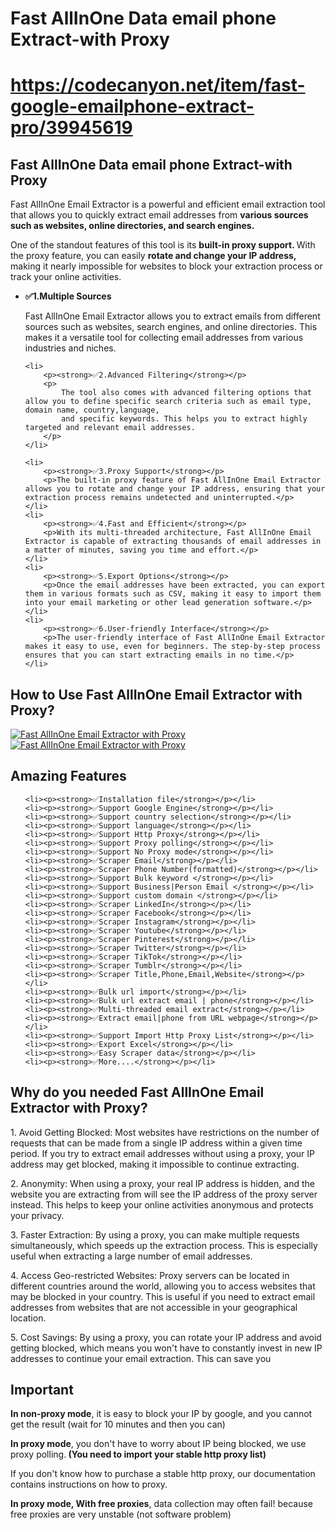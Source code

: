 # Fast AllInOne Data email phone Extract-with Proxy
#  https://codecanyon.net/item/fast-google-emailphone-extract-pro/39945619

<h2><strong>Fast AllInOne Data email phone Extract-with Proxy</strong></h2>
<p>
    Fast AllInOne Email Extractor is a powerful and efficient email extraction tool that allows you to quickly extract email addresses
    from <strong>various sources such as websites, online directories, and search engines.</strong>
</p>

<p>
    One of the standout features of this tool is its <strong>
        built-in proxy support.
    </strong> With the proxy feature, you can easily  <strong>
        rotate and change your IP address,
    </strong>
    making it nearly impossible for websites to block your extraction process or track your online activities.
</p>

<ul>
    <li>
        <p><strong>✅1.Multiple Sources</strong></p>
        <p>
            Fast AllInOne Email Extractor allows you to extract emails from different sources such as websites, search engines, and online directories.
            This makes it a versatile tool for collecting email addresses from various industries and niches.
        </p>
    </li>

    <li>
        <p><strong>✅2.Advanced Filtering</strong></p>
        <p>
            The tool also comes with advanced filtering options that allow you to define specific search criteria such as email type, domain name, country,language,
            and specific keywords. This helps you to extract highly targeted and relevant email addresses.
        </p>
    </li>

    <li>
        <p><strong>✅3.Proxy Support</strong></p>
        <p>The built-in proxy feature of Fast AllInOne Email Extractor allows you to rotate and change your IP address, ensuring that your extraction process remains undetected and uninterrupted.</p>
    </li>
    <li>
        <p><strong>✅4.Fast and Efficient</strong></p>
        <p>With its multi-threaded architecture, Fast AllInOne Email Extractor is capable of extracting thousands of email addresses in a matter of minutes, saving you time and effort.</p>
    </li>
    <li>
        <p><strong>✅5.Export Options</strong></p>
        <p>Once the email addresses have been extracted, you can export them in various formats such as CSV, making it easy to import them into your email marketing or other lead generation software.</p>
    </li>
    <li>
        <p><strong>✅6.User-friendly Interface</strong></p>
        <p>The user-friendly interface of Fast AllInOne Email Extractor makes it easy to use, even for beginners. The step-by-step process ensures that you can start extracting emails in no time.</p>
    </li>
</ul>


<h2><strong>How to Use Fast AllInOne Email Extractor with Proxy?</strong></h2>
<a href="https://youtu.be/7exjvxNkuiY" target="_blank">
<img src="https://i.ibb.co/xzxBQWw/ytbdemo.png" alt="Fast AllInOne Email Extractor with Proxy" />
</a>
<a href="https://youtu.be/7exjvxNkuiY" target="_blank">
    <img src="https://i.ibb.co/S0yZv2r/watchbtn.jpg" alt="Fast AllInOne Email Extractor with Proxy" />
</a>

<h2><strong> Amazing Features</strong></h2>
<ul>

    <li><p><strong>✅Installation file</strong></p></li>
    <li><p><strong>✅Support Google Engine</strong></p></li>
    <li><p><strong>✅Support country selection</strong></p></li>
    <li><p><strong>✅Support language</strong></p></li>
    <li><p><strong>✅Support Http Proxy</strong></p></li>
    <li><p><strong>✅Support Proxy polling</strong></p></li>
    <li><p><strong>✅Support No Proxy mode</strong></p></li>
    <li><p><strong>✅Scraper Email</strong></p></li>
    <li><p><strong>✅Scraper Phone Number(formatted)</strong></p></li>
    <li><p><strong>✅Support Bulk keyword </strong></p></li>
    <li><p><strong>✅Support Business|Person Email </strong></p></li>
    <li><p><strong>✅Support custom domain </strong></p></li>
    <li><p><strong>✅Scraper LinkedIn</strong></p></li>
    <li><p><strong>✅Scraper Facebook</strong></p></li>
    <li><p><strong>✅Scraper Instagram</strong></p></li>
    <li><p><strong>✅Scraper Youtube</strong></p></li>
    <li><p><strong>✅Scraper Pinterest</strong></p></li>
    <li><p><strong>✅Scraper Twitter</strong></p></li>
    <li><p><strong>✅Scraper TikTok</strong></p></li>
    <li><p><strong>✅Scraper Tumblr</strong></p></li>
    <li><p><strong>✅Scraper Title,Phone,Email,Website</strong></p></li>
    <li><p><strong>✅Bulk url import</strong></p></li>
    <li><p><strong>✅Bulk url extract email | phone</strong></p></li>
    <li><p><strong>✅Multi-threaded email extract</strong></p></li>
    <li><p><strong>✅Extract email|phone from URL webpage</strong></p></li>
    <li><p><strong>✅Support Import Http Proxy List</strong></p></li>
    <li><p><strong>✅Export Excel</strong></p></li>
    <li><p><strong>✅Easy Scraper data</strong></p></li>
    <li><p><strong>✅More....</strong></p></li>
</ul>

<h2><strong>Why do you needed Fast AllInOne Email Extractor with Proxy?</strong></h2>
<p>
    1. Avoid Getting Blocked: Most websites have restrictions on the number of requests that can be made from a single IP address within a given time period.
    If you try to extract email addresses without using a proxy, your IP address may get blocked, making it impossible to continue extracting.
</p>
<p>
    2. Anonymity: When using a proxy, your real IP address is hidden, and the website you are extracting from will see the IP address of the proxy server instead.
    This helps to keep your online activities anonymous and protects your privacy.
</p>
<p>
    3. Faster Extraction: By using a proxy, you can make multiple requests simultaneously, which speeds up the extraction process.
    This is especially useful when extracting a large number of email addresses.
</p>
<p>
    4. Access Geo-restricted Websites: Proxy servers can be located in different countries around the world, allowing you to access websites that may be blocked in your country.
    This is useful if you need to extract email addresses from websites that are not accessible in your geographical location.
</p>
<p>
    5. Cost Savings: By using a proxy, you can rotate your IP address and avoid getting blocked, which means you won't have to
    constantly invest in new IP addresses to continue your email extraction. This can save you
</p>



<h2><strong>Important</strong></h2>
<p>
    <strong>In non-proxy mode</strong>, it is easy to block your IP by google,
    and you cannot get the result (wait for 10 minutes and then you can)
</p>

<p>
    <strong>In proxy mode</strong>, you don't have to worry about IP being blocked, we use proxy polling.<strong>
        (You need to import your stable http proxy list)
    </strong>
</p>
<p>
    If you don't know how to purchase a stable http proxy, our documentation contains instructions on how to proxy.
</p>
<p>
    <strong>In proxy mode, With free proxies</strong>, data collection may often fail!
    because free proxies are very unstable (not software problem)
</p>

 


 


